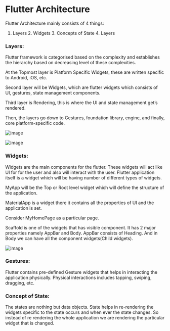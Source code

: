 # Flutter Architecture

Flutter Architecture mainly consists of 4 things:
1. Layers        2. Widgets        3. Concepts of State          4. Layers

### Layers:

Flutter framework is categorised based on the complexity and establishes the hierarchy based on decreasing level of these complexities.

At the Topmost layer is Platform Specific Widgets, these are written specific to Android, iOS, etc.

Second	layer will be Widgets, which are flutter widgets which consists of UI, gestures, state management components.

Third layer is Rendering, this is where the UI and state management get’s rendered.

Then, the layers go down to Gestures, foundation library, engine, and finally, core platform-specific code.

![image](https://user-images.githubusercontent.com/52970245/230426428-4c2f4419-a4c2-4307-b3a0-d2101f4a86f3.png)

![image](https://user-images.githubusercontent.com/52970245/230426558-e952f6f0-661f-4a82-9597-c517a1fb3d71.png)

### Widgets:

Widgets are the main components for the flutter. These widgets will act like UI for for the user and also will interact with the user. Flutter application itself is a widget which will be having number of different types of widgets.

MyApp will be the Top or Root level widget which will define the structure of the application.

MaterialApp is a widget there it contains all the properties of UI and the application is set.

Consider MyHomePage as a particular page.

Scaffold is one of the widgets that has visible component. It has 2 major properties namely AppBar and Body. AppBar consists of Heading. And in Body we can have all the component widgets(Child widgets).

![image](https://user-images.githubusercontent.com/52970245/230426610-2eaddc9b-d63d-447c-9ead-8269fc59a83a.png)

### **Gestures:**

Flutter contains pre-defined Gesture widgets that helps in interacting the application physically. Physical interactions includes tapping, swiping, dragging, etc.

### **Concept of State:**

The states are nothing but data objects. State helps in re-rendering the widgets specific to the state occurs and when ever the state changes. So instead of re rendering the whole application we are rendering the particular widget that is changed.
